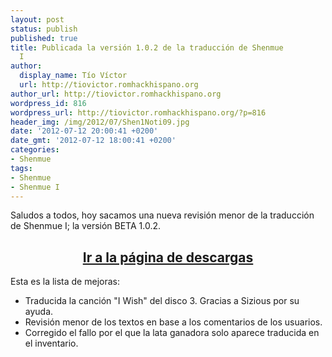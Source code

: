 ```yaml
---
layout: post
status: publish
published: true
title: Publicada la versión 1.0.2 de la traducción de Shenmue
  I
author:
  display_name: Tío Víctor
  url: http://tiovictor.romhackhispano.org
author_url: http://tiovictor.romhackhispano.org
wordpress_id: 816
wordpress_url: http://tiovictor.romhackhispano.org/?p=816
header_img: /img/2012/07/Shen1Noti09.jpg
date: '2012-07-12 20:00:41 +0200'
date_gmt: '2012-07-12 18:00:41 +0200'
categories:
- Shenmue
tags:
- Shenmue
- Shenmue I
---
```

Saludos a todos, hoy sacamos una nueva revisión menor de la traducción de Shenmue I; 
la versión BETA 1.0.2.

<h2 style="text-align: center;"><strong><a href="http://tiovictor.romhackhispano.org/shenmue/descargar/">Ir a la página de descargas</a></strong></h2>

Esta es la lista de mejoras:

- Traducida la canción "I Wish" del disco 3. Gracias a Sizious por su ayuda.  
- Revisión menor de los textos en base a los comentarios de los usuarios.  
- Corregido el fallo por el que la lata ganadora solo aparece traducida en el inventario.  
